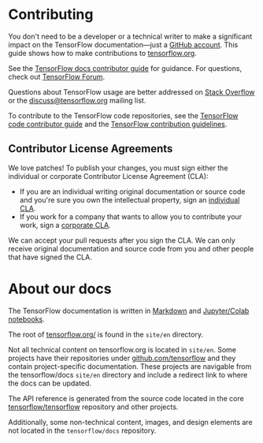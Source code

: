 # Contributing

You don't need to be a developer or a technical writer to make a significant
impact on the TensorFlow documentation—just a [GitHub account](https://github.com/).
This guide shows how to make contributions to [tensorflow.org](https://www.tensorflow.org).

See the
[TensorFlow docs contributor guide](https://www.tensorflow.org/community/contribute/docs)
for guidance. For questions, check out [TensorFlow Forum](https://discuss.tensorflow.org/).

Questions about TensorFlow usage are better addressed on
[Stack Overflow](https://stackoverflow.com/questions/tagged/tensorflow) or the
[discuss@tensorflow.org](https://groups.google.com/a/tensorflow.org/forum/#!forum/discuss)
mailing list.

To contribute to the TensorFlow code repositories, see the
[TensorFlow code contributor guide](https://www.tensorflow.org/community/contribute/code)
and the
[TensorFlow contribution guidelines](https://github.com/tensorflow/tensorflow/blob/master/CONTRIBUTING.md).

## Contributor License Agreements

We love patches! To publish your changes, you must sign either the individual or
corporate Contributor License Agreement (CLA):

* If you are an individual writing original documentation or source code and
  you're sure you own the intellectual property, sign an
  [individual CLA](http://code.google.com/legal/individual-cla-v1.0.html).
* If you work for a company that wants to allow you to contribute your work, sign
  a [corporate CLA](http://code.google.com/legal/corporate-cla-v1.0.html).

We can accept your pull requests after you sign the CLA. We can only receive
original documentation and source code from you and other people that have
signed the CLA.


# About our docs

The TensorFlow documentation is written in [Markdown](https://commonmark.org/help/)
and [Jupyter/Colab notebooks](https://colab.research.google.com/notebooks/welcome.ipynb).

The root of [tensorflow.org/](https://www.tensorflow.org/) is found in the
`site/en` directory.

Not all technical content on tensorflow.org is located in `site/en`. Some
projects have their repositories under
[github.com/tensorflow](https://github.com/tensorflow) and they contain
project-specific documentation. These projects are navigable from the
tensorflow/docs `site/en` directory and include a redirect link to where the
docs can be updated.

The API reference is generated from the source code located in the core
[tensorflow/tensorflow](https://github.com/tensorflow/tensorflow) repository
and other projects.

Additionally, some non-technical content, images, and design elements are not
located in the `tensorflow/docs` repository.
